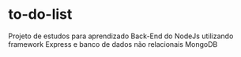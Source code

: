 # to-do-list
Projeto de estudos para aprendizado Back-End do NodeJs utilizando framework Express e banco de dados não relacionais MongoDB
